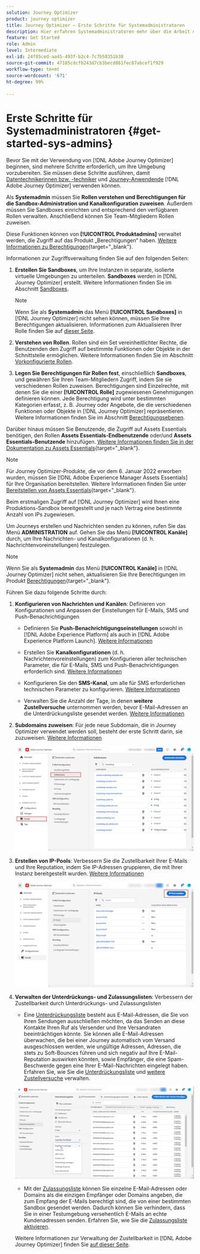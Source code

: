 ```yaml
---
solution: Journey Optimizer
product: journey optimizer
title: Journey Optimizer – Erste Schritte für Systemadministratoren
description: Hier erfahren Systemadministratoren mehr über die Arbeit mit Journey Optimizer.
feature: Get Started
role: Admin
level: Intermediate
exl-id: 24f85ced-aa45-493f-b2c4-7c7b58351b38
source-git-commit: 47185cdcfb243d7cb3becd861fec87abcef1f929
workflow-type: tm+mt
source-wordcount: '671'
ht-degree: 99%

---
```


# Erste Schritte für Systemadministratoren {#get-started-sys-admins}

Bevor Sie mit der Verwendung von [!DNL Adobe Journey Optimizer] beginnen, sind mehrere Schritte erforderlich, um Ihre Umgebung vorzubereiten.  Sie müssen diese Schritte ausführen, damit [Datentechnikerinnen bzw. -techniker](data-engineer.md) und [Journey-Anwendende](marketer.md) [!DNL Adobe Journey Optimizer] verwenden können.

Als **Systemadmin** müssen Sie **Rollen verstehen und Berechtigungen für die Sandbox-Administration und Kanalkonfiguration zuweisen**. Außerdem müssen Sie Sandboxes einrichten und entsprechend den verfügbaren Rollen verwalten. Anschließend können Sie Team-Mitgliedern Rollen zuweisen.

Diese Funktionen können von **[!UICONTROL Produktadmins]** verwaltet werden, die Zugriff auf das Produkt „Berechtigungen“ haben. [Weitere Informationen zu Berechtigungen](../../administration/permissions.md){target="_blank"}.

Informationen zur Zugriffsverwaltung finden Sie auf den folgenden Seiten:

1. **Erstellen Sie Sandboxes**, um Ihre Instanzen in separate, isolierte virtuelle Umgebungen zu unterteilen. **Sandboxes** werden in [!DNL Journey Optimizer] erstellt. Weitere Informationen finden Sie im Abschnitt [Sandboxes](../../administration/sandboxes.md).

   >[!NOTE]
   >Wenn Sie als **Systemadmin** das Menü **[!UICONTROL Sandboxes]** in [!DNL Journey Optimizer] nicht sehen können, müssen Sie Ihre Berechtigungen aktualisieren. Informationen zum Aktualisieren Ihrer Rolle finden Sie auf [dieser Seite](../../administration/permissions.md#edit-product-profile).

1. **Verstehen von Rollen**. Rollen sind ein Set vereinheitlichter Rechte, die Benutzenden den Zugriff auf bestimmte Funktionen oder Objekte in der Schnittstelle ermöglichen. Weitere Informationen finden Sie im Abschnitt [Vorkonfigurierte Rollen](../../administration/ootb-product-profiles.md).

1. **Legen Sie Berechtigungen für Rollen fest**, einschließlich **Sandboxes**, und gewähren Sie Ihren Team-Mitgliedern Zugriff, indem Sie sie verschiedenen Rollen zuweisen. Berechtigungen sind Einzelrechte, mit denen Sie die einer **[!UICONTROL Rolle]** zugewiesenen Genehmigungen definieren können. Jede Berechtigung wird unter bestimmten Kategorien erfasst, z. B. Journey oder Angebote, die die verschiedenen Funktionen oder Objekte in [!DNL Journey Optimizer] repräsentieren. Weitere Informationen finden Sie im Abschnitt [Berechtigungsebenen](../../administration/high-low-permissions.md).

Darüber hinaus müssen Sie Benutzende, die Zugriff auf Assets Essentials benötigen, den Rollen **Assets Essentials-Endbenutzende** oder/und **Assets Essentials-Benutzende** hinzufügen. [Weitere Informationen finden Sie in der Dokumentation zu Assets Essentials](https://experienceleague.adobe.com/docs/experience-manager-assets-essentials/help/deploy-administer.html?lang=de){target="_blank"}.

>[!NOTE]
>Für Journey Optimizer-Produkte, die vor dem 6. Januar 2022 erworben wurden, müssen Sie [!DNL Adobe Experience Manager Assets Essentials] für Ihre Organisation bereitstellen. Weitere Informationen finden Sie unter [Bereitstellen von Assets Essentials](https://experienceleague.adobe.com/docs/experience-manager-assets-essentials/help/deploy-administer.html?lang=de){target="_blank"}.

Beim erstmaligen Zugriff auf [!DNL Journey Optimizer] wird Ihnen eine Produktions-Sandbox bereitgestellt und je nach Vertrag eine bestimmte Anzahl von IPs zugewiesen.

Um Journeys erstellen und Nachrichten senden zu können, rufen Sie das Menü **ADMINISTRATION** auf. Gehen Sie das Menü **[!UICONTROL Kanäle]** durch, um Ihre Nachrichten- und Kanalkonfigurationen (d. h. Nachrichtenvoreinstellungen) festzulegen.

>[!NOTE]
>Wenn Sie als **Systemadmin** das Menü **[!UICONTROL Kanäle]** in [!DNL Journey Optimizer] nicht sehen, aktualisieren Sie Ihre Berechtigungen im Produkt [Berechtigungen](../../administration/permissions.md){target="_blank"}.
>

Führen Sie dazu folgende Schritte durch:

1. **Konfigurieren von Nachrichten und Kanälen**: Definieren von Konfigurationen und Anpassen der Einstellungen für E-Mails, SMS und Push-Benachrichtigungen

   * Definieren Sie **Push-Benachrichtigungseinstellungen** sowohl in [!DNL Adobe Experience Platform] als auch in [!DNL Adobe Experience Platform Launch]. [Weitere Informationen](../../push/push-gs.md)

   * Erstellen Sie **Kanalkonfigurationen** (d. h. Nachrichtenvoreinstellungen) zum Konfigurieren aller technischen Parameter, die für E-Mails, SMS und Push-Benachrichtigungen erforderlich sind.  [Weitere Informationen](../../configuration/channel-surfaces.md)

   * Konfigurieren Sie den **SMS-Kanal**, um alle für SMS erforderlichen technischen Parameter zu konfigurieren. [Weitere Informationen](../../sms/sms-configuration.md)

   * Verwalten Sie die Anzahl der Tage, in denen **weitere Zustellversuche** unternommen werden, bevor E-Mail-Adressen an die Unterdrückungsliste gesendet werden. [Weitere Informationen](../../configuration/manage-suppression-list.md)

1. **Subdomains zuweisen**: Für jede neue Subdomain, die in Journey Optimizer verwendet werden soll, besteht der erste Schritt darin, sie zuzuweisen. [Weitere Informationen](../../configuration/about-subdomain-delegation.md)

   ![](../assets/subdomain.png)

1. **Erstellen von IP-Pools**: Verbessern Sie die Zustellbarkeit Ihrer E-Mails und Ihre Reputation, indem Sie IP-Adressen gruppieren, die mit Ihrer Instanz bereitgestellt wurden. [Weitere Informationen](../../configuration/ip-pools.md)

   ![](../assets/ip-pool.png)

1. **Verwalten der Unterdrückungs- und Zulassungslisten**: Verbessern der Zustellbarkeit durch Unterdrückungs- und Zulassungslisten

   * Eine [Unterdrückungsliste](../../reports/suppression-list.md) besteht aus E-Mail-Adressen, die Sie von Ihren Sendungen ausschließen möchten, da das Senden an diese Kontakte Ihren Ruf als Versender und Ihre Versandraten beeinträchtigen könnte. Sie können alle E-Mail-Adressen überwachen, die bei einer Journey automatisch vom Versand ausgeschlossen werden, wie ungültige Adressen, Adressen, die stets zu Soft-Bounces führen und sich negativ auf Ihre E-Mail-Reputation auswirken könnten, sowie Empfänger, die eine Spam-Beschwerde gegen eine Ihrer E-Mail-Nachrichten eingelegt haben. Erfahren Sie, wie Sie die [Unterdrückungsliste](../../configuration/manage-suppression-list.md) und [weitere Zustellversuche](../../configuration/retries.md) verwalten.

   ![](../assets/suppression-list-filtering-example.png)

   * Mit der [Zulassungsliste](../../configuration/allow-list.md) können Sie einzelne E-Mail-Adressen oder Domains als die einzigen Empfänger oder Domains angeben, die zum Empfang der E-Mails berechtigt sind, die von einer bestimmten Sandbox gesendet werden. Dadurch können Sie verhindern, dass Sie in einer Testumgebung versehentlich E-Mails an echte Kundenadressen senden. Erfahren Sie, wie Sie die [Zulassungsliste aktivieren](../../configuration/allow-list.md).

   Weitere Informationen zur Verwaltung der Zustellbarkeit in [!DNL Adobe Journey Optimizer] finden Sie [auf dieser Seite](../../reports/deliverability.md).

